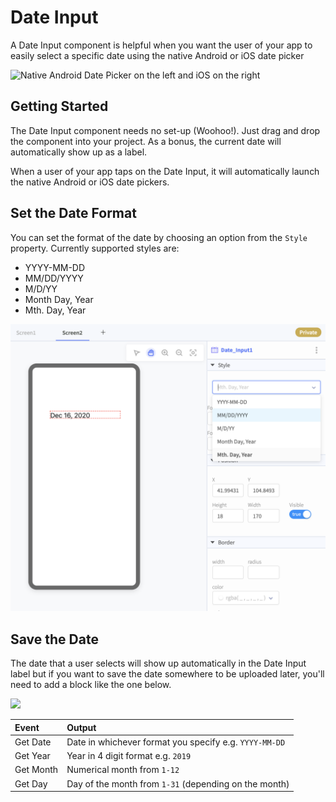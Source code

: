 # Date Input

A Date Input component is helpful when you want the user of your app to easily select a specific date using the native Android or iOS date picker

![Native Android Date Picker on the left and iOS on the right](.gitbook/assets/thunkable-docs-exhibits-37.png)

## Getting Started 

The Date Input component needs no set-up \(Woohoo!\). Just drag and drop the component into your project. As a bonus, the current date will automatically show up as a label.

When a user of your app taps on the Date Input, it will automatically launch the native Android or iOS date pickers.

## Set the Date Format

You can set the format of the date by choosing an option from the `Style` property. Currently supported styles are:

* YYYY-MM-DD
* MM/DD/YYYY
* M/D/YY
* Month Day, Year
* Mth. Day, Year

![](.gitbook/assets/date_input_style.png)

## Save the Date

The date that a user selects will show up automatically in the Date Input label but if you want to save the date somewhere to be uploaded later, you'll need to add a block like the one below. 

![](.gitbook/assets/screen-shot-2019-09-04-at-4.40.53-pm.png)

| Event | Output |
| :--- | :--- |
| Get Date | Date in whichever format you specify e.g. `YYYY-MM-DD` |
| Get Year | Year in 4 digit format e.g. `2019` |
| Get Month | Numerical month from `1-12` |
| Get Day | Day of the month from `1-31` \(depending on the month\) |



